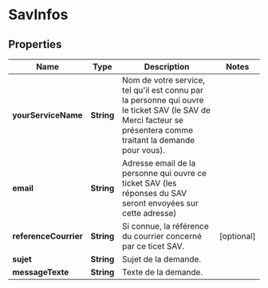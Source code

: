 # SavInfos

## Properties
Name | Type | Description | Notes
------------ | ------------- | ------------- | -------------
**yourServiceName** | **String** | Nom de votre service, tel qu&#x27;il est connu par la personne qui ouvre le ticket SAV (le SAV de Merci facteur se présentera comme traitant la demande pour vous). | 
**email** | **String** | Adresse email de la personne qui ouvre ce ticket SAV (les réponses du SAV seront envoyées sur cette adresse) | 
**referenceCourrier** | **String** | Si connue, la référence du courrier concerné par ce ticet SAV. |  [optional]
**sujet** | **String** | Sujet de la demande. | 
**messageTexte** | **String** | Texte de la demande. | 

